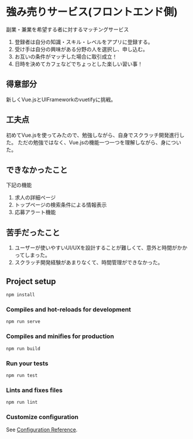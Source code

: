 # 強み売りサービス(フロントエンド側)
副業・兼業を希望する者に対するマッチングサービス
1. 登録者は自分の知識・スキル・レベルをアプリに登録する。
2. 受け手は自分の興味がある分野の人を選択し、申し込む。
3. お互いの条件がマッチした場合に取引成立！
4. 日時を決めてカフェなどでちょっとした楽しい習い事！

## 得意部分
新しくVue.jsとUIFrameworkのvuetifyに挑戦。

## 工夫点
初めてVue.jsを使ってみたので、勉強しながら、自身でスクラッチ開発進行した。
ただの勉強ではなく、Vue.jsの機能一つ一つを理解しながら、身についた。

## できなかったこと
下記の機能
1. 求人の詳細ページ
2. トップページの検索条件による情報表示
3. 応募アラート機能

## 苦手だったこと
1. ユーザーが使いやすいUI/UXを設計することが難しくて、意外と時間がかかってしまった。
2. スクラッチ開発経験があまりなくて、時間管理ができなかった。



## Project setup
```
npm install
```

### Compiles and hot-reloads for development
```
npm run serve
```

### Compiles and minifies for production
```
npm run build
```

### Run your tests
```
npm run test
```

### Lints and fixes files
```
npm run lint
```

### Customize configuration
See [Configuration Reference](https://cli.vuejs.org/config/).
